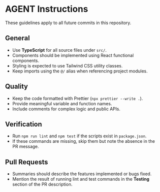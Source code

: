# AGENT Instructions

These guidelines apply to all future commits in this repository.

## General

- Use **TypeScript** for all source files under `src/`.
- Components should be implemented using React functional components.
- Styling is expected to use Tailwind CSS utility classes.
- Keep imports using the `@/` alias when referencing project modules.

## Quality

- Keep the code formatted with Prettier (`npx prettier --write .`).
- Provide meaningful variable and function names.
- Include comments for complex logic and public APIs.

## Verification

- Run `npm run lint` and `npm test` if the scripts exist in `package.json`.
- If these commands are missing, skip them but note the absence in the PR message.

## Pull Requests

- Summaries should describe the features implemented or bugs fixed.
- Mention the result of running lint and test commands in the **Testing** section of the PR description.

